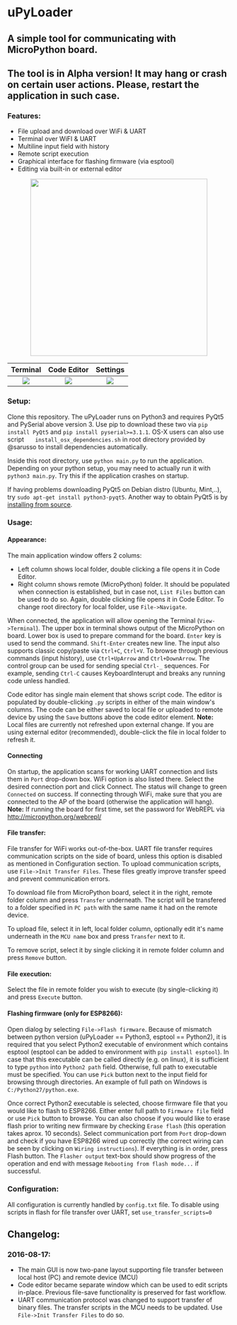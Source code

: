 # uPyLoader
## A simple tool for communicating with MicroPython board.
## The tool is in Alpha version! It may hang or crash on certain user actions. Please, restart the application in such case.
### Features:
* File upload and download over WiFi & UART
* Terminal over WiFI & UART
* Multiline input field with history
* Remote script execution
* Graphical interface for flashing firmware (via esptool)
* Editing via built-in or external editor

<p align="center">
  <img src="https://s29.postimg.org/ybib0iwd3/main.png" width="400">
</p>

Terminal  | Code Editor  | Settings
:--------:|:------------:|:---------:
![](https://s29.postimg.org/lzk00rxw7/term.png)  |  ![](https://s29.postimg.org/nan5vi447/editor.png) | ![](https://s29.postimg.org/6pfjfud07/settings.png) 

### Setup:
Clone this repository.
The uPyLoader runs on Python3 and requires PyQt5 and PySerial above version 3. 
Use pip to download these two via `pip install PyQt5` and `pip install pyserial>=3.1.1`. OS-X users can also use script ` 	install_osx_dependencies.sh` in root directory provided by @sarusso to install dependencies automatically. 

Inside this root directory, use `python main.py` to run the application. Depending on your python setup, you may need to actually run it with `python3 main.py`. Try this if the application crashes on startup.

If having problems downloading PyQt5 on Debian distro (Ubuntu, Mint,..), try `sudo apt-get install python3-pyqt5`.
Another way to obtain PyQt5 is by [installing from source]( http://pyqt.sourceforge.net/Docs/PyQt5/installation.html#building-and-installing-from-source).

### Usage:
#### Appearance:
The main application window offers 2 colums:
* Left column shows local folder, double clicking a file opens it in Code Editor.
* Right column shows remote (MicroPython) folder. It should be populated when connection is established, but in case not, `List Files` button can be used to do so. Again, double clicking file opens it in Code Editor.
To change root directory for local folder, use `File->Navigate`.

When connected, the application will allow opening the Terminal (`View->Terminal`).
The upper box in terminal shows output of the MicroPython on board.
Lower box is used to prepare command for the board. `Enter` key is used to send the command. `Shift-Enter` creates new line. The input also supports classic copy/paste via `Ctrl+C`, `Ctrl+V`. To browse through previous commands (input history), use `Ctrl+UpArrow` and `Ctrl+DownArrow`.
The control group can be used for sending special `Ctrl-_` sequences. For example, sending `Ctrl-C` causes KeyboardInterupt and breaks any running code unless handled.

Code editor has single main element that shows script code. The editor is populated by double-clicking `.py` scripts in either of the main window's columns. The code can be either saved to local file or uploaded to remote device by using the `Save` buttons above the code editor element.
**Note:** Local files are currently not refreshed upon external change. If you are using external editor (recommended), double-click the file in local folder to refresh it.

#### Connecting
On startup, the application scans for working UART connection and lists them in `Port` drop-down box. WiFi option is also listed there.
Select the desired connection port and click Connect. The status will change to green `Connected` on success.
If connecting through WiFi, make sure that you are connected to the AP of the board (otherwise the application will hang).
**Note:** If running the board for first time, set the password for WebREPL via http://micropython.org/webrepl/

#### File transfer:
File transfer for WiFi works out-of-the-box.
UART file transfer requires communication scripts on the side of board, unless this option is disabled as mentioned in Configuration section.
To upload communication scripts, use `File->Init Transfer Files`. These files greatly improve transfer speed and prevent communication errors.

To download file from MicroPython board, select it in the right, remote folder column and press `Transfer` underneath. The script will be transfered to a folder specified in `PC path` with the same name it had on the remote device. 

To upload file, select it in left, local folder column, optionally edit it's name underneath in the `MCU name` box and press `Transfer` next to it.

To remove script, select it by single clicking it in remote folder column and press `Remove` button.

#### File execution:
Select the file in remote folder you wish to execute (by single-clicking it) and press `Execute` button.

#### Flashing firmware (only for ESP8266):
Open dialog by selecting `File->Flash firmware`. Because of mismatch between python version (uPyLoader == Python3, esptool == Python2), it is required that you select Python2 executable of environment which contains esptool (esptool can be added to environment with `pip install esptool`). In case that this executable can be called directly (e.g. on linux), it is sufficient to type `python` into `Python2 path` field. Otherwise, full path to executable must be specified. You can use `Pick` button next to the input field for browsing through directories. An example of full path on Windows is `C:/Python27/python.exe`.

Once correct Python2 executable is selected, choose firmware file that you would like to flash to ESP8266. Either enter full path to `Firmware file` field or use `Pick` button to browse. You can also choose if you would like to erase flash prior to writing new firmware by checking `Erase flash` (this operation takes aprox. 10 seconds). Select communication port from `Port` drop-down and check if you have ESP8266 wired up correctly (the correct wiring can be seen by clicking on `Wiring instructions`). If everything is in order, press Flash button. The `Flasher output` text-box should show progress of the operation and end with message `Rebooting from flash mode...` if successful. 

### Configuration:
All configuration is currently handled by `config.txt` file.
To disable using scripts in flash for file transfer over UART, set `use_transfer_scripts=0`

## Changelog:
### 2016-08-17:
* The main GUI is now two-pane layout supporting file transfer between local host (PC) and remote device (MCU)
* Code editor became separate window which can be used to edit scripts in-place. Previous file-save functionality is preserved for fast workflow.
* UART communication protocol was changed to support transfer of binary files. The transfer scripts in the MCU needs to be updated. Use `File->Init Transfer Files` to do so.
